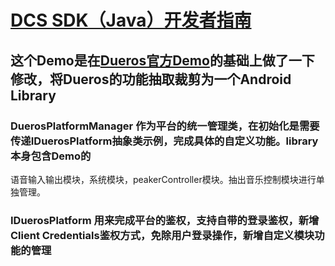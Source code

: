 ﻿# [DCS SDK（Java）开发者指南](https://github.com/dueros/dcs-sdk-java/blob/master/README.md)

## 这个Demo是在[Dueros官方Demo](https://github.com/dueros/dcs-sdk-java)的基础上做了一下修改，将Dueros的功能抽取裁剪为一个Android Library

### DuerosPlatformManager 作为平台的统一管理类，在初始化是需要传递IDuerosPlatform抽象类示例，完成具体的自定义功能。library本身包含Demo的
语音输入输出模块，系统模块，peakerController模块。抽出音乐控制模块进行单独管理。

### IDuerosPlatform 用来完成平台的鉴权，支持自带的登录鉴权，新增Client Credentials鉴权方式，免除用户登录操作，新增自定义模块功能的管理

